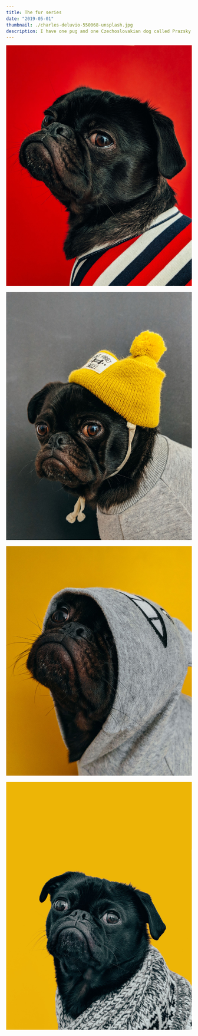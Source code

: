 ```yaml
---
title: The fur series
date: "2019-05-01"
thumbnail: ./charles-deluvio-550068-unsplash.jpg
description: I have one pug and one Czechoslovakian dog called Prazsky krysarik.
---
```



![Cute dog](charles-deluvio-540415-unsplash.jpg)

![Cute dog](charles-deluvio-540418-unsplash.jpg)

![Cute dog](charles-deluvio-540420-unsplash.jpg)

![Cute dog](charles-deluvio-547196-unsplash.jpg)

